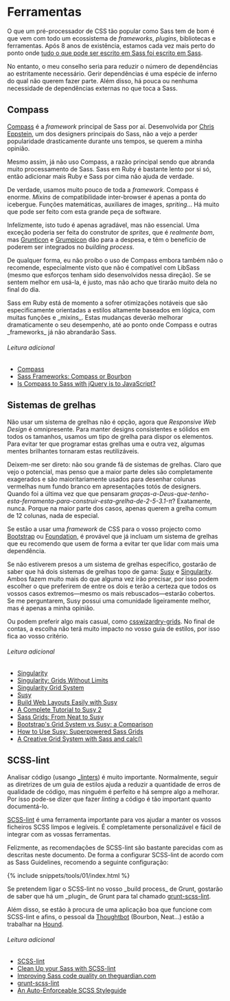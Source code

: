 
# Ferramentas

O que um pré-processador de CSS tão popular como Sass tem de bom é que vem com todo um ecossistema de _frameworks_, _plugins_, bibliotecas e ferramentas. Após 8 anos de existência, estamos cada vez mais perto do ponto onde [tudo o que pode ser escrito em Sass foi escrito em Sass](http://hugogiraudel.com/2014/10/27/rethinking-atwoods-law/).

No entanto, o meu conselho seria para reduzir o número de dependências ao estritamente necessário. Gerir dependências é uma espécie de inferno do qual não querem fazer parte. Além disso, há pouca ou nenhuma necessidade de dependências externas no que toca a Sass.

## Compass

[Compass](http://compass-style.org/) é a _framework_ principal de Sass por aí. Desenvolvida por [Chris Eppstein](https://twitter.com/chriseppstein), um dos designers principais do Sass, não a vejo a perder popularidade drasticamente durante uns tempos, se querem a minha opinião.

Mesmo assim, já não uso Compass, a razão principal sendo que abranda muito processamento de Sass. Sass em Ruby é bastante lento por si só, então adicionar mais Ruby e Sass por cima não ajuda de verdade.

De verdade, usamos muito pouco de toda a _framework_. Compass é enorme. _Mixins_ de compatibilidade inter-browser é apenas a ponta do icebergue. Funções matemáticas, auxiliares de images, _spriting_... Há muito que pode ser feito com esta grande peça de software.

Infelizmente, isto tudo é apenas agradável, mas não essencial. Uma exceção poderia ser feita do construtor de _sprites_, que é *realmente bom*, mas [Grunticon](https://github.com/filamentgroup/grunticon) e [Grumpicon](http://grumpicon.com/) dão para a despesa, e têm o benefício de poderem ser integrados no _building process_.

De qualquer forma, eu não proíbo o uso de Compass embora também não o recomende, especialmente visto que não é compatível com LibSass (mesmo que esforços tenham sido desenvolvidos nessa direção). Se se sentem melhor em usá-la, é justo, mas não acho que tirarão muito dela no final do dia.

<div class="note">
  <p>Sass em Ruby está de momento a sofrer otimizações notáveis que são especificamente orientadas a estilos altamente baseados em lógica, com muitas funções e _mixins_. Estas mudanças deverão melhorar dramaticamente o seu desempenho, até ao ponto onde Compass e outras _frameworks_ já não abrandarão Sass.</p>
</div>

###### Leitura adicional

* [Compass](http://compass-style.org/)
* [Sass Frameworks: Compass or Bourbon](http://www.sitepoint.com/compass-or-bourbon-sass-frameworks/)
* [Is Compass to Sass with jQuery is to JavaScript?](http://www.sitepoint.com/compass-sass-jquery-javascript/)

## Sistemas de grelhas

Não usar um sistema de grelhas não é opção, agora que _Responsive Web Design_ é omnipresente. Para manter designs consistentes e sólidos em todos os tamanhos, usamos um tipo de grelha para dispor os elementos. Para evitar ter que programar estas grelhas uma e outra vez, algumas mentes brilhantes tornaram estas reutilizáveis.

Deixem-me ser direto: não sou grande fã de sistemas de grelhas. Claro que vejo o potencial, mas penso que a maior parte deles são completamente exagerados e são maioritariamente usados para desenhar colunas vermelhas num fundo branco em apresentações totós de designers. Quando foi a última vez que que pensaram *graças-a-Deus-que-tenho-esta-ferramenta-para-construir-esta-grelha-de-2-5-3.1-π*? Exatamente, nunca. Porque na maior parte dos casos, apenas querem a grelha comum de 12 colunas, nada de especial.

Se estão a usar uma _framework_ de CSS para o vosso projecto como [Bootstrap](http://getbootstrap.com/) ou [Foundation](http://foundation.zurb.com/), é provável que já incluam um sistema de grelhas que eu recomendo que usem de forma a evitar ter que lidar com mais uma dependência.

Se não estiverem presos a um sistema de grelhas específico, gostarão de saber que há dois sistemas de grelhas topo de gama: [Susy](http://susy.oddbird.net/) e [Singularity](http://singularity.gs/). Ambos fazem muito mais do que alguma vez irão precisar, por isso podem escolher o que preferirem de entre os dois e terão a certeza que todos os vossos casos extremos&mdash;mesmo os mais rebuscados&mdash;estarão cobertos. Se me perguntarem, Susy possui uma comunidade ligeiramente melhor, mas é apenas a minha opinião.

Ou podem preferir algo mais casual, como [csswizardry-grids](https://github.com/csswizardry/csswizardry-grids). No final de contas, a escolha não terá muito impacto no vosso guia de estilos, por isso fica ao vosso critério.

###### Leitura adicional

* [Singularity](http://singularity.gs/)
* [Singularity: Grids Without Limits](http://fourword.fourkitchens.com/article/singularity-grids-without-limits)
* [Singularity Grid System](http://www.mediacurrent.com/blog/singularity-grid-system)
* [Susy](http://susy.oddbird.net/)
* [Build Web Layouts Easily with Susy](http://css-tricks.com/build-web-layouts-easily-susy/)
* [A Complete Tutorial to Susy 2](http://www.zell-weekeat.com/susy2-tutorial/)
* [Sass Grids: From Neat to Susy](http://www.sitepoint.com/sass-grids-neat-susy/)
* [Bootstrap's Grid System vs Susy: a Comparison](http://www.sitepoint.com/bootstraps-grid-system-vs-susy-comparison/)
* [How to Use Susy: Superpowered Sass Grids](http://webdesign.tutsplus.com/tutorials/how-to-use-susy-superpowered-sass-grids--cms-22744)
* [A Creative Grid System with Sass and calc()](http://www.sitepoint.com/creative-grid-system-sass-calc/)

## SCSS-lint

Analisar código (usango [_linters](https://en.wikipedia.org/wiki/Lint_%28software%29)) é muito importante. Normalmente, seguir as diretrizes de um guia de estilos ajuda a reduzir a quantidade de erros de qualidade de código, mas ninguém é perfeito e há sempre algo a melhorar. Por isso pode-se dizer que fazer _linting_ a código é tão important quanto documentá-lo.

[SCSS-lint](https://github.com/causes/scss-lint) é uma ferramenta importante para vos ajudar a manter os vossos ficheiros SCSS limpos e legíveis. É completamente personalizável e fácil de integrar com as vossas ferramentas.

Felizmente, as recomendações de SCSS-lint são bastante parecidas com as descritas neste documento. De forma a configurar SCSS-lint de acordo com as Sass Guidelines, recomendo a seguinte configuração:

{% include snippets/tools/01/index.html %}

<div class="note">
  <p>Se pretendem ligar o SCSS-lint no vosso _build process_ de Grunt, gostarão de saber que há um _plugin_ de Grunt para tal chamado <a href="https://github.com/ahmednuaman/grunt-scss-lint">grunt-scss-lint</a>.</p>
  <p>Além disso, se estão à procura de uma aplicação boa que funcione com SCSS-lint e afins, o pessoal da <a href="http://thoughtbot.com/">Thoughtbot</a> (Bourbon, Neat...) estão a trabalhar na <a href="https://houndci.com/">Hound</a>.</p>
</div>

###### Leitura adicional

* [SCSS-lint](https://github.com/causes/scss-lint)
* [Clean Up your Sass with SCSS-lint](http://blog.martinhujer.cz/clean-up-your-sass-with-scss-lint/)
* [Improving Sass code quality on theguardian.com](http://www.theguardian.com/info/developer-blog/2014/may/13/improving-sass-code-quality-on-theguardiancom)
* [grunt-scss-lint](https://github.com/ahmednuaman/grunt-scss-lint)
* [An Auto-Enforceable SCSS Styleguide](http://davidtheclark.com/scss-lint-styleguide/)
